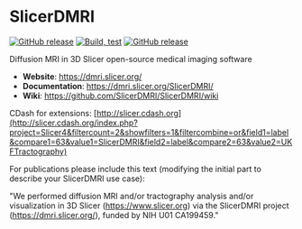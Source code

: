 # SlicerDMRI

[![GitHub release](https://img.shields.io/github/release/SlicerDMRI/SlicerDMRI.svg)](https://github.com/SlicerDMRI/SlicerDMRI/releases/latest)
[![Build, test](https://github.com/SlicerDMRI/SlicerDMRI/actions/workflows/build-test.yml/badge.svg?branch=master)](https://github.com/SlicerDMRI/SlicerDMRI/actions/workflows/build-test.yml?query=branch%3Amaster)
[![GitHub release](https://github.com/SlicerDMRI/SlicerDMRI/actions/workflows/pages/pages-build-deployment/badge.svg)](https://dmri.slicer.org/SlicerDMRI/)

Diffusion MRI in 3D Slicer open-source medical imaging software

- **Website**: https://dmri.slicer.org/
- **Documentation**: https://dmri.slicer.org/SlicerDMRI/
- **Wiki**: https://github.com/SlicerDMRI/SlicerDMRI/wiki

CDash for extensions: [http://slicer.cdash.org](http://slicer.cdash.org/index.php?project=Slicer4&filtercount=2&showfilters=1&filtercombine=or&field1=label&compare1=63&value1=SlicerDMRI&field2=label&compare2=63&value2=UKFTractography)

For publications please include this text (modifying the initial part to describe your SlicerDMRI use case):

"We performed diffusion MRI and/or tractography analysis and/or visualization in 3D Slicer (https://www.slicer.org) via the SlicerDMRI project (https://dmri.slicer.org/), funded by NIH U01 CA199459."
